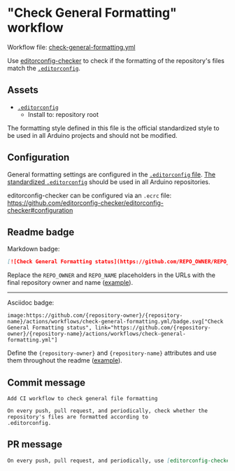 # "Check General Formatting" workflow

Workflow file: [check-general-formatting.yml](check-general-formatting.yml)

Use [editorconfig-checker](https://github.com/editorconfig-checker/editorconfig-checker) to check if the formatting of the repository's files match the [`.editorconfig`](https://editorconfig.org/).

## Assets

- [`.editorconfig`](assets/shared/.editorconfig)
  - Install to: repository root

The formatting style defined in this file is the official standardized style to be used in all Arduino projects and should not be modified.

## Configuration

General formatting settings are configured in the [`.editorconfig` file](https://editorconfig.org/). [The standardized `.editorconfig`](assets/shared/.editorconfig) should be used in all Arduino repositories.

editorconfig-checker can be configured via an `.ecrc` file:
https://github.com/editorconfig-checker/editorconfig-checker#configuration

## Readme badge

Markdown badge:

```markdown
[![Check General Formatting status](https://github.com/REPO_OWNER/REPO_NAME/actions/workflows/check-general-formatting.yml/badge.svg)](https://github.com/REPO_OWNER/REPO_NAME/actions/workflows/check-general-formatting.yml)
```

Replace the `REPO_OWNER` and `REPO_NAME` placeholders in the URLs with the final repository owner and name ([example](https://raw.githubusercontent.com/arduino-libraries/ArduinoIoTCloud/master/README.md)).

---

Asciidoc badge:

```adoc
image:https://github.com/{repository-owner}/{repository-name}/actions/workflows/check-general-formatting.yml/badge.svg["Check General Formatting status", link="https://github.com/{repository-owner}/{repository-name}/actions/workflows/check-general-formatting.yml"]
```

Define the `{repository-owner}` and `{repository-name}` attributes and use them throughout the readme ([example](https://raw.githubusercontent.com/arduino-libraries/WiFiNINA/master/README.adoc)).

## Commit message

```
Add CI workflow to check general file formatting

On every push, pull request, and periodically, check whether the repository's files are formatted according to
.editorconfig.
```

## PR message

```markdown
On every push, pull request, and periodically, use [editorconfig-checker](https://github.com/editorconfig-checker/editorconfig-checker) check whether the repository's files are formatted according to `.editorconfig`.
```
